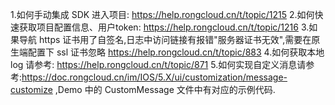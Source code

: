 1.如何手动集成 SDK 进入项目: https://help.rongcloud.cn/t/topic/1215
2.如何快速获取项目配置信息、用户token: https://help.rongcloud.cn/t/topic/1216
3.如果导航 https 证书用了自签名,日志中访问链接有报错"服务器证书无效",需要在原生端配置下 ssl 证书忽略  https://help.rongcloud.cn/t/topic/883
4.如何获取本地 log 请参考: https://help.rongcloud.cn/t/topic/871
5.如何实现自定义消息请参考:https://doc.rongcloud.cn/im/IOS/5.X/ui/customization/message-customize ,Demo 中的 CustomMessage 文件中有对应的示例代码.
